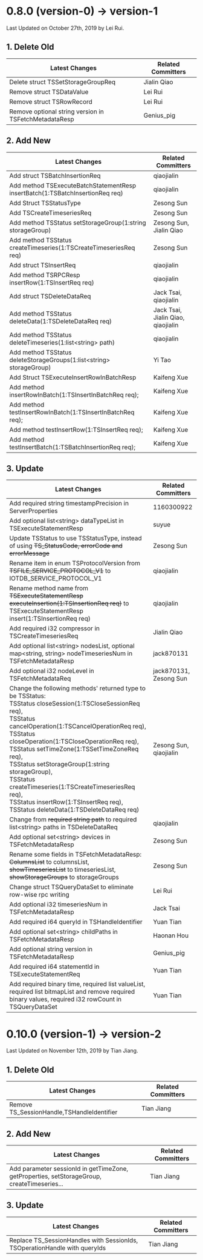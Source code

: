 <!--

    Licensed to the Apache Software Foundation (ASF) under one
    or more contributor license agreements.  See the NOTICE file
    distributed with this work for additional information
    regarding copyright ownership.  The ASF licenses this file
    to you under the Apache License, Version 2.0 (the
    "License"); you may not use this file except in compliance
    with the License.  You may obtain a copy of the License at
    
        http://www.apache.org/licenses/LICENSE-2.0
    
    Unless required by applicable law or agreed to in writing,
    software distributed under the License is distributed on an
    "AS IS" BASIS, WITHOUT WARRANTIES OR CONDITIONS OF ANY
    KIND, either express or implied.  See the License for the
    specific language governing permissions and limitations
    under the License.

-->

# 0.8.0 (version-0) -> version-1

Last Updated on October 27th, 2019 by Lei Rui.



## 1. Delete Old

| Latest Changes                     | Related Committers |
| ---------------------------------- | ------------------ |
| Delete struct TSSetStorageGroupReq | Jialin Qiao        |
| Remove struct TSDataValue          | Lei Rui            |
| Remove struct TSRowRecord          | Lei Rui            |
| Remove optional string version in TSFetchMetadataResp | Genius_pig |



## 2. Add New

| Latest Changes                                               | Related Committers                 |
| ------------------------------------------------------------ | ---------------------------------- |
| Add struct TSBatchInsertionReq                               | qiaojialin                         |
| Add method TSExecuteBatchStatementResp insertBatch(1:TSBatchInsertionReq req) | qiaojialin                         |
| Add Struct TSStatusType                                      | Zesong Sun                         |
| Add TSCreateTimeseriesReq                                    | Zesong Sun                         |
| Add method TSStatus setStorageGroup(1:string storageGroup)   | Zesong Sun, Jialin Qiao            |
| Add method TSStatus createTimeseries(1:TSCreateTimeseriesReq req) | Zesong Sun                         |
| Add struct TSInsertReq                                       | qiaojialin                         |
| Add method TSRPCResp insertRow(1:TSInsertReq req)            | qiaojialin                         |
| Add struct TSDeleteDataReq                                   | Jack Tsai, qiaojialin              |
| Add method TSStatus deleteData(1:TSDeleteDataReq req)        | Jack Tsai, Jialin Qiao, qiaojialin |
| Add method TSStatus deleteTimeseries(1:list\<string> path)   | qiaojialin                         |
| Add method TSStatus deleteStorageGroups(1:list\<string> storageGroup) | Yi Tao                             |
| Add Struct TSExecuteInsertRowInBatchResp                     | Kaifeng Xue |
| Add method insertRowInBatch(1:TSInsertInBatchReq req);       | Kaifeng Xue |
| Add method testInsertRowInBatch(1:TSInsertInBatchReq req);   | Kaifeng Xue |
| Add method testInsertRow(1:TSInsertReq req);                 | Kaifeng Xue |
| Add method testInsertBatch(1:TSBatchInsertionReq req);       | Kaifeng Xue |


## 3. Update

| Latest Changes                                               | Related Committers     |
| ------------------------------------------------------------ | ---------------------- |
| Add required string timestampPrecision in ServerProperties   | 1160300922             |
| Add optional list\<string\> dataTypeList in TSExecuteStatementResp | suyue                  |
| Update TSStatus to use TSStatusType, instead of using ~~TS_StatusCode, errorCode and errorMessage~~ | Zesong Sun             |
| Rename item in enum TSProtocolVersion from ~~TSFILE_SERVICE_PROTOCOL_V1~~ to IOTDB_SERVICE_PROTOCOL_V1 | qiaojialin             |
| Rename method name from ~~TSExecuteStatementResp executeInsertion(1:TSInsertionReq req)~~ to TSExecuteStatementResp insert(1:TSInsertionReq req) | qiaojialin             |
| Add required i32 compressor in TSCreateTimeseriesReq         | Jialin Qiao            |
| Add optional list\<string> nodesList, optional map\<string, string> nodeTimeseriesNum in TSFetchMetadataResp | jack870131             |
| Add optional i32 nodeLevel in TSFetchMetadataReq             | jack870131, Zesong Sun |
| Change the following methods' returned type to be TSStatus: <br />TSStatus closeSession(1:TSCloseSessionReq req), <br />TSStatus cancelOperation(1:TSCancelOperationReq req), <br />TSStatus closeOperation(1:TSCloseOperationReq req), <br />TSStatus setTimeZone(1:TSSetTimeZoneReq req), <br />TSStatus setStorageGroup(1:string storageGroup), <br />TSStatus createTimeseries(1:TSCreateTimeseriesReq req), <br />TSStatus insertRow(1:TSInsertReq req), <br />TSStatus deleteData(1:TSDeleteDataReq req) | Zesong Sun, qiaojialin |
| Change from ~~required string path~~ to required list\<string> paths in TSDeleteDataReq | qiaojialin             |
| Add optional set\<string> devices in TSFetchMetadataResp     | Zesong Sun             |
| Rename some fields in TSFetchMetadataResp: ~~ColumnsList~~ to columnsList, ~~showTimeseriesList~~ to timeseriesList, ~~showStorageGroups~~ to storageGroups | Zesong Sun             |
| Change struct TSQueryDataSet to eliminate row-wise rpc writing | Lei Rui                |
| Add optional i32 timeseriesNum in TSFetchMetadataResp        | Jack Tsai              |
| Add required i64 queryId in TSHandleIdentifier               | Yuan Tian    |
| Add optional set\<string> childPaths in TSFetchMetadataResp     | Haonan Hou             |
| Add optional string version in TSFetchMetadataResp           | Genius_pig             |
| Add required i64 statementId in TSExecuteStatementReq        | Yuan Tian |
| Add required binary time, required list<binary> valueList, required list<binary> bitmapList and remove required binary values, required i32 rowCount in TSQueryDataSet| Yuan Tian |


# 0.10.0 (version-1) -> version-2

Last Updated on November 12th, 2019 by Tian Jiang.


## 1. Delete Old

| Latest Changes                     | Related Committers |
| ---------------------------------- | ------------------ |
| Remove TS_SessionHandle,TSHandleIdentifier            | Tian Jiang         |

## 2. Add New

| Latest Changes                                               | Related Committers                 |
| ------------------------------------------------------------ | ---------------------------------- |
| Add parameter sessionId in getTimeZone, getProperties, setStorageGroup, createTimeseries... | Tian Jiang|

## 3. Update

| Latest Changes                                               | Related Committers     |
| ------------------------------------------------------------ | ---------------------- |
| Replace TS_SessionHandles with SessionIds, TSOperationHandle with queryIds  | Tian Jiang  |